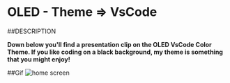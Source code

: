 # OLED - Theme => VsCode

##DESCRIPTION


__Down below you'll find a presentation clip on the **OLED VsCode Color Theme**. If you like coding on a black background, my theme is something that you might enjoy!__


##Gif
![home screen](oled-edit.GIF)
